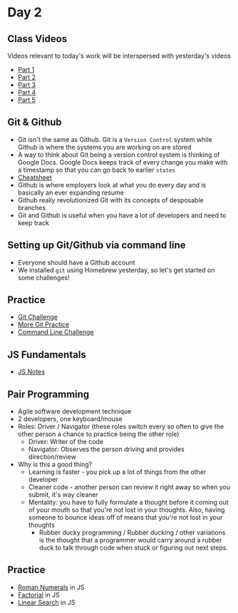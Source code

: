 Day 2
=====================
Class Videos
------------
Videos relevant to today's work will be interspersed with yesterday's videos
* [Part 1](https://vimeo.com/219576470)
* [Part 2](https://vimeo.com/219552452)
* [Part 3](https://vimeo.com/219573483)
* [Part 4](https://vimeo.com/219573441)
* [Part 5](https://vimeo.com/219579410)


Git & Github
-----------------
* Git isn't the same as Github. Git is a `Version Control` system while Github is where the systems you are working on are stored
* A way to think about Git being a version control system is thinking of Google Docs. Google Docs keeps track of every change you make with a timestamp so that you can go back to earlier `states`
* [Cheatsheet](https://education.github.com/git-cheat-sheet-education.pdf)
* Github is where employers look at what you do every day and is basically an ever expanding resume
* Github really revolutionized Git with its concepts of desposable branches
* Git and Github is useful when you have a lot of developers and need to keep track 

Setting up Git/Github via command line
-------------------------------------------
* Everyone should have a Github account
* We installed `git` using Homebrew yesterday, so let's get started on some challenges!

Practice
-----------------------
* [Git Challenge](https://github.com/CodePlatoon/git-challenge)
* [More Git Practice](http://learngitbranching.js.org/)
* [Command Line Challenge](https://github.com/CodePlatoon/command-line)

JS Fundamentals
---------------
* [JS Notes](/week-01/JSFundamentalsDay1.pdf)

Pair Programming
---------------------
* Agile software development technique
* 2 developers, one keyboard/mouse
* Roles: Driver / Navigator (these roles switch every so often to give the other person a chance to practice being the other role)
	* Driver: Writer of the code
	* Navigator: Observes the person driving and provides direction/review
* Why is this a good thing?
	* Learning is faster - you pick up a lot of things from the other developer
	* Cleaner code - another person can review it right away so when you submit, it's way cleaner
	* Mentality: you have to fully formulate a thought before it coming out of your mouth so that you're not lost in your thoughts. Also, having someone to bounce ideas off of means that you're not lost in your thoughts
		* Rubber ducky programming / Rubber ducking / other variations is the thought that a programmer would carry around a rubber duck to talk through code when stuck or figuring out next steps.


Practice
--------
* [Roman Numerals](https://github.com/CodePlatoon/roman-numerals) in JS
* [Factorial](https://github.com/CodePlatoon/factorial) in JS
* [Linear Search](https://github.com/CodePlatoon/linear-search) in JS

